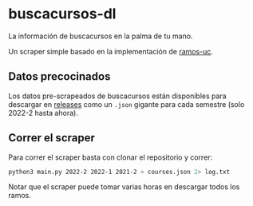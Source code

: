 # buscacursos-dl

La información de buscacursos en la palma de tu mano.

Un scraper simple basado en la implementación de [ramos-uc](https://github.com/open-source-uc/ramos-uc).

## Datos precocinados

Los datos pre-scrapeados de buscacursos están disponibles para descargar en [releases](https://github.com/negamartin/buscacursos-dl/releases) como un `.json` gigante para cada semestre (solo 2022-2 hasta ahora).

## Correr el scraper

Para correr el scraper basta con clonar el repositorio y correr:

```sh
python3 main.py 2022-2 2022-1 2021-2 > courses.json 2> log.txt
```

Notar que el scraper puede tomar varias horas en descargar todos los ramos.
